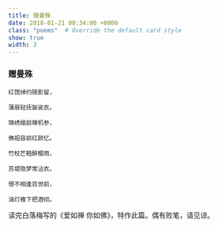 ```yaml
---
title: 赠曼殊
date: 2018-01-21 00:34:00 +0800
class: "poems"  # Override the default card style
show: true
width: 3
---
```


### 赠曼殊

```angular2html
红馆绰约随影留，

蒲扇轻抚袈裟衣。

锦绣榻前禅机参，

佛祖容前红颜忆。

竹杖芒鞋醉樱雨，

苏堤隐梦常沾衣。

恨不相逢百世前，

油灯檐下把酒彻。
```
读完白落梅写的《爱如禅 你如佛》，特作此篇。偶有败笔，请见谅。
